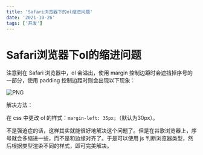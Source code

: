 ```yaml
---
title: 'Safari浏览器下的ol缩进问题'
date: '2021-10-26'
tags: ['开发']
---
```


# Safari浏览器下ol的缩进问题

注意到在 Safari 浏览器中，ol 会溢出，使用 margin 控制边距时会遮挡掉序号的一部分，使用 padding 控制边距时则会出现以下现象：

![PNG](/images/20211026_1.png)

解决方法：

在 css 中更改 ol 的样式：`margin-left: 35px;`（默认为30px）。

不是强迫症的话，这样其实就能很好地解决这个问题了。但是在谷歌浏览器上，序号就会多缩进一些，而不是和边缘对齐了。于是可以使用 js 判断浏览器类型，然后根据类型渲染不同的样式，即可完美解决。